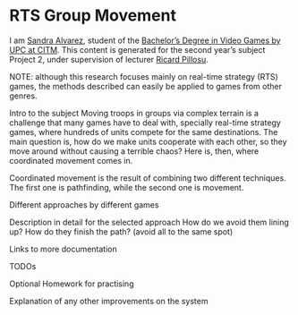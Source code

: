 # RTS Group Movement

I am <a href="https://www.linkedin.com/in/sandra-alvarez-45453215b/">Sandra Alvarez</a>, student of the <a href="https://www.citm.upc.edu/ing/estudis/graus-videojocs/">Bachelor’s Degree in Video Games by UPC at CITM</a>. This content is generated for the second year’s subject Project 2, under supervision of lecturer <a href="https://es.linkedin.com/in/ricardpillosu">Ricard Pillosu</a>.

NOTE: although this research focuses mainly on real-time strategy (RTS) games, the methods described can easily be applied to games from other genres.

Intro to the subject
Moving troops in groups via complex terrain is a challenge that many games have to deal with, specially real-time strategy games, where hundreds of units compete for the same destinations. The main question is, how do we make units cooperate with each other, so they move around without causing a terrible chaos? Here is, then, where coordinated movement comes in.

Coordinated movement is the result of combining two different techniques. The first one is pathfinding, while the second one is movement.

Different approaches by different games

Description in detail for the selected approach
How do we avoid them lining up?
How do they finish the path? (avoid all to the same spot)

Links to more documentation

TODOs

Optional Homework for practising

Explanation of any other improvements on the system
